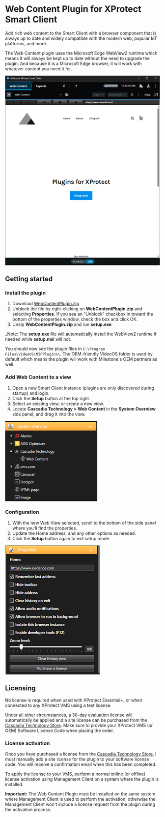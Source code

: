 # Web Content Plugin for XProtect Smart Client

Add rich web content to the Smart Client with a browser component that is
always up to date and widely compatible with the modern web, popular IoT
platforms, and more.

The Web Content plugin uses the Microsoft Edge WebView2 runtime which means it
will always be kept up to date without the need to upgrade the plugin. And
because it is a Microsoft Edge browser, it will work with whatever content you
need it for.

![Screenshot of web content plugin in Smart Client](./docs/assets/images/screenshot1.png)

## Getting started

### Install the plugin

1. Download [WebContentPlugin.zip](https://store-h8e7b0cwapcxhvh5.z02.azurefd.net/downloads/WebContentPlugin.zip)
2. Unblock the file by right-clicking on **WebContentPlugin.zip** and selecting **Properties**. If you see an "Unblock" checkbox in toward the bottom of the properties window, check the box and click OK.
3. Unzip **WebContentPlugin.zip** and run **setup.exe**

_Note: The **setup.exe** file will automatically install the WebView2 runtime if needed while **setup.msi** will not.

You should now see the plugin files in `C:\Program Files\VideoOS\MIPPlugins\`.
The OEM-friendly VideoOS folder is used by default which means the plugin will
work with Milestone's OEM partners as well.

### Add Web Content to a view

1. Open a new Smart Client instance (plugins are only discovered during startup) and login.
2. Click the **Setup** button at the top right.
3. Select an existing view, or create a new view.
4. Locate **Cascadia Technology > Web Content** in the **System Overview** side panel, and drag it into the view.

![Screenshot of plugin in system overview list](./docs/assets/images/systemoverview.png)

### Configuration

1. With the new Web View selected, scroll to the bottom of the side panel where you'll find the properties.
2. Update the Home address, and any other options as needed.
3. Click the **Setup** button again to exit setup mode.

![Screenshot of web content view item properties](./docs/assets/images/properties.png)

## Licensing

No license is required when used with XProtect Essential+, or when connected to any XProtect VMS using a test license.

Under all other circumstances, a 30-day evaluation license will automatically be applied and a site license can be purchased from the [Cascadia Technology Store](https://www.cascadia.tech/). Make sure to provide your XProtect VMS (or OEM) Software License Code when placing the order.

### License activation

Once you have purchased a license from the [Cascadia Technology Store](https://www.cascadia.tech/), I must manually add a site license for the plugin to your software license code. You will receive a confirmation email when this has been completed.

To apply the license to your VMS, perform a normal online (or offline) license activation using Management Client on a system where the plugin is installed.

**Important:** The Web Content Plugin must be installed on the same system where Management Client is used to perform the activation, otherwise the Management Client won't include a license request from the plugin during the activation process.
